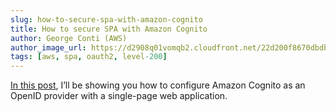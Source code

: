 ```yaml
---
slug: how-to-secure-spa-with-amazon-cognito
title: How to secure SPA with Amazon Cognito 
author: George Conti (AWS)
author_image_url: https://d2908q01vomqb2.cloudfront.net/22d200f8670dbdb3e253a90eee5098477c95c23d/2020/09/23/George-Conti-Author.jpg
tags: [aws, spa, oauth2, level-200]
---
```


[In this post](https://aws.amazon.com/blogs/security/how-to-add-authentication-single-page-web-application-with-amazon-cognito-oauth2-implementation/), I’ll be showing you how to configure Amazon Cognito as an OpenID provider with a single-page web application.
